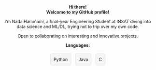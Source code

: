 <p align="center">
  <strong>Hi there!</strong><br>
  <strong>Welcome to my GitHub profile!</strong>
</p>

<p align="center">
  I'm Nada Hammami, a final-year Engineering Student at INSAT diving into data science and ML/DL, trying not to trip over my own code.
</p>

<p align="center">
  Open to collaborating on interesting and innovative projects.
</p>


<p align="center">
  <strong>Languages:</strong>
</p>

<p align="center">
  <span style="display: inline-block; padding: 10px; margin: 5px; border: 1px solid #ddd; border-radius: 5px; background-color: #f5f5f5;">Python</span>
  <span style="display: inline-block; padding: 10px; margin: 5px; border: 1px solid #ddd; border-radius: 5px; background-color: #f5f5f5;">Java</span>
  <span style="display: inline-block; padding: 10px; margin: 5px; border: 1px solid #ddd; border-radius: 5px; background-color: #f5f5f5;">C</span>
</p>



<!--
**hammami-nada/hammami-nada** is a ✨ _special_ ✨ repository because its `README.md` (this file) appears on your GitHub profile.

Here are some ideas to get you started:

- 🔭 I’m currently working on ...
- 🌱 I’m currently learning ...
- 👯 I’m looking to collaborate on ...
- 🤔 I’m looking for help with ...
- 💬 Ask me about ...
- 📫 How to reach me: ...
- 😄 Pronouns: ...
- ⚡ Fun fact: ...
-->
